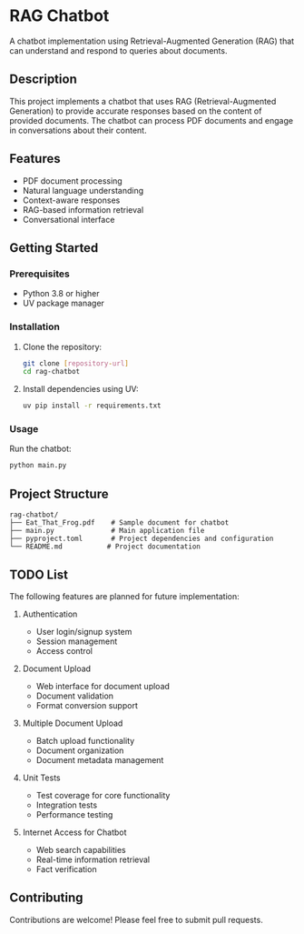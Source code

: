 # RAG Chatbot

A chatbot implementation using Retrieval-Augmented Generation (RAG) that can understand and respond to queries about documents.

## Description

This project implements a chatbot that uses RAG (Retrieval-Augmented Generation) to provide accurate responses based on the content of provided documents. The chatbot can process PDF documents and engage in conversations about their content.

## Features

- PDF document processing
- Natural language understanding
- Context-aware responses
- RAG-based information retrieval
- Conversational interface

## Getting Started

### Prerequisites

- Python 3.8 or higher
- UV package manager

### Installation

1. Clone the repository:

   ```bash
   git clone [repository-url]
   cd rag-chatbot
   ```

2. Install dependencies using UV:
   ```bash
   uv pip install -r requirements.txt
   ```

### Usage

Run the chatbot:

```bash
python main.py
```

## Project Structure

```
rag-chatbot/
├── Eat_That_Frog.pdf    # Sample document for chatbot
├── main.py              # Main application file
├── pyproject.toml       # Project dependencies and configuration
└── README.md           # Project documentation
```

## TODO List

The following features are planned for future implementation:

1. Authentication

   - User login/signup system
   - Session management
   - Access control

2. Document Upload

   - Web interface for document upload
   - Document validation
   - Format conversion support

3. Multiple Document Upload

   - Batch upload functionality
   - Document organization
   - Document metadata management

4. Unit Tests

   - Test coverage for core functionality
   - Integration tests
   - Performance testing

5. Internet Access for Chatbot
   - Web search capabilities
   - Real-time information retrieval
   - Fact verification

## Contributing

Contributions are welcome! Please feel free to submit pull requests.
